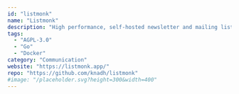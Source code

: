 ```yaml
---
id: "listmonk"
name: "Listmonk"
description: "High performance, self-hosted newsletter and mailing list manager with a modern dashboard."
tags:
  - "AGPL-3.0"
  - "Go"
  - "Docker"
category: "Communication"
website: "https://listmonk.app/"
repo: "https://github.com/knadh/listmonk"
#image: "/placeholder.svg?height=300&width=400"
---
```


